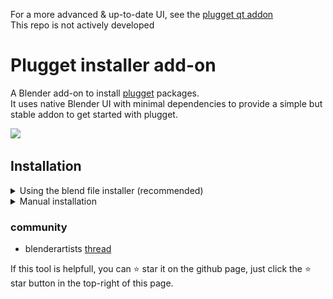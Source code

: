 For a more advanced & up-to-date UI, see the [plugget qt addon](https://github.com/plugget/plugget-qt-addon)  
This repo is not actively developed  

# Plugget installer add-on
A Blender add-on to install [plugget](https://github.com/hannesdelbeke/plugget) packages.<br>
It uses native Blender UI with minimal dependencies to provide a simple but stable addon to get started with plugget.<br>

<img src="https://user-images.githubusercontent.com/3758308/228056063-2c98f14b-1aea-4150-90b1-d8a0599e6b08.png" width="600"></img>

## Installation

<details>
<summary>Using the blend file installer (recommended)</summary>

- Download and open the [blend file](https://github.com/hannesdelbeke/plugget-blender-addon/raw/main/installer/install_plugget_addon.blend), and run the scripts inside to auto install the add-on.
- Or run [this](https://github.com/plugget/plugget-blender-addon/blob/main/installer/auto_install_addon.py) code in Blender
  
</details>


<details>
<summary>Manual installation</summary>

1. download this repo as a zip and extract the zip. ensure you have the file `plugget_addon.py`
2. Go to `Edit/Preferences... (menu) -> add-ons (tab)` and click `Install` button
3. Browse to the `plugget_addon.py`
4. In the search bar, type `plugget` and enable the add-on
5. On enable, the plugget-installer add-on will automatically install plugget. And show any errors below the install button.
You should now see a message saying `plugget installed successfully`.
If something failed you can always try again by clicking the install button, or disable and re-enable the add-on

![installation instructions screenshot](install_addon.jpg)
  
</details>

### community
- blenderartists [thread](https://blenderartists.org/t/plugget-a-search-engine-installer-for-add-ons/1456558)


If this tool is helpfull, you can ⭐ star it on the github page,
just click the ⭐ star button in the top-right of this page.
